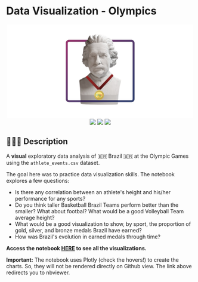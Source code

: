 # Data Visualization - Olympics

<div align="center"><img src="./images/dataviz-olympics-readme-image-transparent.png" width="500"></div>

<div align="center">
<img src="https://img.shields.io/badge/python-3670A0?style=for-the-badge&logo=python&logoColor=ffdd54">
<img src="https://img.shields.io/badge/pandas-%23150458.svg?style=for-the-badge&logo=pandas&logoColor=white">
<img src="https://img.shields.io/badge/Plotly-%233F4F75.svg?style=for-the-badge&logo=plotly&logoColor=white">
</div>

## 👨🏻‍🏫 Description

A **visual** exploratory data analysis of 🇧🇷 Brazil 🇧🇷 at the Olympic Games using the ```athlete_events.csv``` dataset.

The goal here was to practice data visualization skills. The notebook explores a few questions:

- Is there any correlation between an athlete's height and his/her performance for any sports?
- Do you think taller Basketball Brazil Teams perform better than the smaller? What about footbal? What would be a good Volleyball Team average height?
- What would be a good visualization to show, by sport, the proportion of gold, silver, and bronze medals Brazil have earned?
- How was Brazil's evolution in earned medals through time?
 
**Access the notebook [HERE]("https://nbviewer.org/github/ewerthonk/dataviz-olympics/blob/main/dataviz-olympics.ipynb") to see all the visualizations.**

**Important:** The notebook uses Plotly (check the hovers!) to create the charts. So, they will not be rendered directly on Github view. The link above redirects you to nbviewer.